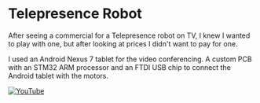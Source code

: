 Telepresence Robot
==================

After seeing a commercial for a Telepresence robot on TV, I knew I wanted to play with one, but after looking at prices I didn't want to pay for one.

I used an Android Nexus 7 tablet for the video conferencing. A custom PCB with an STM32 ARM processor and an FTDI USB chip to connect the Android tablet with the motors.

[![YouTube](http://img.youtube.com/vi/nxQw_-PgoPo/0.jpg)](http://www.youtube.com/watch?v=nxQw_-PgoPo)
